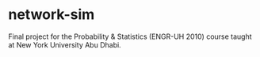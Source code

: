 # network-sim
Final project for the Probability &amp; Statistics (ENGR-UH 2010) course taught at New York University Abu Dhabi.
